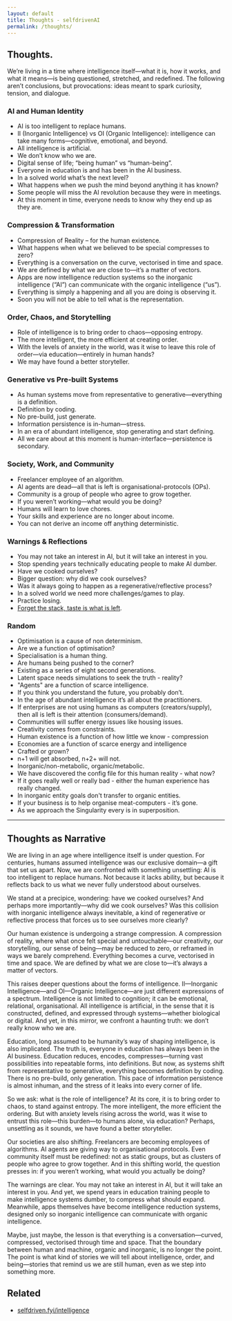 ```yaml
---
layout: default
title: Thoughts - selfdrivenAI
permalink: /thoughts/
---
```


## Thoughts.

We’re living in a time where intelligence itself—what it is, how it works, and what it means—is being questioned, stretched, and redefined. The following aren’t conclusions, but provocations: ideas meant to spark curiosity, tension, and dialogue.

### AI and Human Identity  
- AI is too intelligent to replace humans.  
- II (Inorganic Intelligence) vs OI (Organic Intelligence): intelligence can take many forms—cognitive, emotional, and beyond.  
- All intelligence is artificial.  
- We don’t know who we are.  
- Digital sense of life; “being human” vs “human-being”.  
- Everyone in education is and has been in the AI business.  
- In a solved world what’s the next level?  
- What happens when we push the mind beyond anything it has known?  
- Some people will miss the AI revolution because they were in meetings.  
- At this moment in time, everyone needs to know why they end up as they are.  

### Compression & Transformation  
- Compression of Reality – for the human existence.  
- What happens when what we believed to be special compresses to zero?  
- Everything is a conversation on the curve, vectorised in time and space.  
- We are defined by what we are close to—it’s a matter of vectors.  
- Apps are now intelligence reduction systems so the inorganic intelligence (“AI”) can communicate with the organic intelligence (“us”).  
- Everything is simply a happening and all you are doing is observing it.  
- Soon you will not be able to tell what is the representation.  

### Order, Chaos, and Storytelling  
- Role of intelligence is to bring order to chaos—opposing entropy.  
- The more intelligent, the more efficient at creating order.  
- With the levels of anxiety in the world, was it wise to leave this role of order—via education—entirely in human hands?  
- We may have found a better storyteller.  

### Generative vs Pre-built Systems  
- As human systems move from representative to generative—everything is a definition.  
- Definition by coding.  
- No pre-build, just generate.  
- Information persistence is in-human—stress.  
- In an era of abundant intelligence, stop generating and start defining.  
- All we care about at this moment is human-interface—persistence is secondary.  

### Society, Work, and Community   
- Freelancer employee of an algorithm.  
- AI agents are dead—all that is left is organisational-protocols (OPs).  
- Community is a group of people who agree to grow together.  
- If you weren’t working—what would you be doing?  
- Humans will learn to love chores.  
- Your skills and experience are no longer about income.  
- You can not derive an income off anything deterministic.  

### Warnings & Reflections  
- You may not take an interest in AI, but it will take an interest in you.  
- Stop spending years technically educating people to make AI dumber.  
- Have we cooked ourselves?  
- Bigger question: why did we cook ourselves?  
- Was it always going to happen as a regenerative/reflective process?  
- In a solved world we need more challenges/games to play.  
- Practice losing.  
- [Forget the stack, taste is what is left](https://youtu.be/A_Lv0Ze272g?si=r2s8NLzytCbGlYuP). 

### Random
- Optimisation is a cause of non determinism.
- Are we a function of optimisation?
- Specialisation is a human thing.
- Are humans being pushed to the corner?
- Existing as a series of eight second generations.
- Latent space needs simulations to seek the truth - reality?
- "Agents" are a function of scarce intelligence.
- If you think you understand the future, you probably don’t.
- In the age of abundant intelligence it’s all about the practitioners.
- If enterprises are not using humans as computers (creators/supply), then all is left is their attention (consumers/demand).
- Communities will suffer energy issues like housing issues.
- Creativity comes from constraints.
- Human existence is a function of how little we know - compression
- Economies are a function of scarce energy and intelligence 
- Crafted or grown?
- n+1 will get absorbed, n+2+ will not.
- Inorganic/non-metabolic, organic/metabolic.
- We have discovered the config file for this human reality - what now?
- If it goes really well or really bad - either the human experience has really changed.
- In inorganic entity goals don't transfer to organic entities.
- If your business is to help organise meat-computers - it’s gone.
- As we approach the Singularity every is in superposition.
---

## Thoughts as Narrative

We are living in an age where intelligence itself is under question. For centuries, humans assumed intelligence was our exclusive domain—a gift that set us apart. Now, we are confronted with something unsettling: AI is too intelligent to replace humans. Not because it lacks ability, but because it reflects back to us what we never fully understood about ourselves.

We stand at a precipice, wondering: have we cooked ourselves? And perhaps more importantly—why did we cook ourselves? Was this collision with inorganic intelligence always inevitable, a kind of regenerative or reflective process that forces us to see ourselves more clearly?

Our human existence is undergoing a strange compression. A compression of reality, where what once felt special and untouchable—our creativity, our storytelling, our sense of being—may be reduced to zero, or reframed in ways we barely comprehend. Everything becomes a curve, vectorised in time and space. We are defined by what we are close to—it’s always a matter of vectors.

This raises deeper questions about the forms of intelligence. II—Inorganic Intelligence—and OI—Organic Intelligence—are just different expressions of a spectrum. Intelligence is not limited to cognition; it can be emotional, relational, organisational. All intelligence is artificial, in the sense that it is constructed, defined, and expressed through systems—whether biological or digital. And yet, in this mirror, we confront a haunting truth: we don’t really know who we are.

Education, long assumed to be humanity’s way of shaping intelligence, is also implicated. The truth is, everyone in education has always been in the AI business. Education reduces, encodes, compresses—turning vast possibilities into repeatable forms, into definitions. But now, as systems shift from representative to generative, everything becomes definition by coding. There is no pre-build, only generation. This pace of information persistence is almost inhuman, and the stress of it leaks into every corner of life.

So we ask: what is the role of intelligence? At its core, it is to bring order to chaos, to stand against entropy. The more intelligent, the more efficient the ordering. But with anxiety levels rising across the world, was it wise to entrust this role—this burden—to humans alone, via education? Perhaps, unsettling as it sounds, we have found a better storyteller.

Our societies are also shifting. Freelancers are becoming employees of algorithms. AI agents are giving way to organisational protocols. Even community itself must be redefined: not as static groups, but as clusters of people who agree to grow together. And in this shifting world, the question presses in: if you weren’t working, what would you actually be doing?

The warnings are clear. You may not take an interest in AI, but it will take an interest in you. And yet, we spend years in education training people to make intelligence systems dumber, to compress what should expand. Meanwhile, apps themselves have become intelligence reduction systems, designed only so inorganic intelligence can communicate with organic intelligence.

Maybe, just maybe, the lesson is that everything is a conversation—curved, compressed, vectorised through time and space. That the boundary between human and machine, organic and inorganic, is no longer the point. The point is what kind of stories we will tell about intelligence, order, and being—stories that remind us we are still human, even as we step into something more.

## Related
- [selfdriven.fyi/intelligence](https://selfdriven.fyi/intelligence)